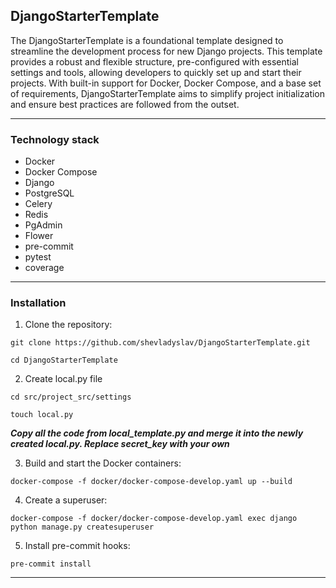 DjangoStarterTemplate
------------
The DjangoStarterTemplate is a foundational template designed to streamline the development process for new 
Django projects. This template provides a robust and flexible structure, pre-configured with essential settings 
and tools, allowing developers to quickly set up and start their projects. With built-in support for Docker, 
Docker Compose, and a base set of requirements, DjangoStarterTemplate aims to simplify project initialization 
and ensure best practices are followed from the outset.

------------
### Technology stack
- Docker
- Docker Compose
- Django
- PostgreSQL
- Celery
- Redis
- PgAdmin
- Flower
- pre-commit
- pytest
- coverage

------------
### Installation

1. Clone the repository:

`git clone https://github.com/shevladyslav/DjangoStarterTemplate.git`

`cd DjangoStarterTemplate`

2. Create local.py file

`cd src/project_src/settings`

`touch local.py`

***Copy all the code from local_template.py and merge it into the newly created local.py.
Replace secret_key with your own***

3. Build and start the Docker containers:

`docker-compose -f docker/docker-compose-develop.yaml up --build`

4. Create a superuser:

`docker-compose -f docker/docker-compose-develop.yaml exec django python manage.py createsuperuser`

5. Install pre-commit hooks:

`pre-commit install`

------------
